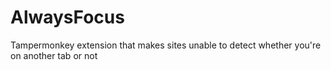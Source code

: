 # AlwaysFocus
Tampermonkey extension that makes sites unable to detect whether you're on another tab or not
